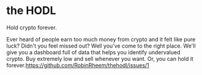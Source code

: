 # the HODL
Hold crypto forever.

Ever heard of people earn too much money from crypto and it felt like pure luck? Didn't you feel missed out? Well you've come to the right place. We'll give you a dashboard full of data that helps you identify undervalued crypto. Buy extremely low and sell whenever you want. Or, you can hold it forever.https://github.com/RobinRheem/thehodl/issues/1
